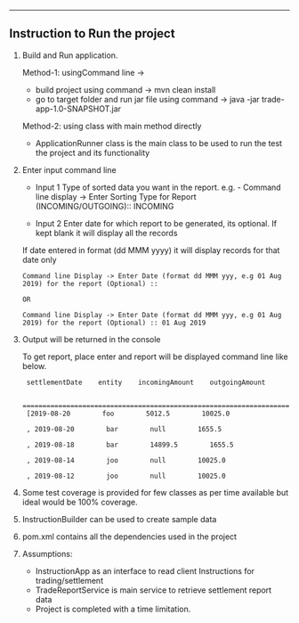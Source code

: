 ------------------------------------------------------------------------------
Instruction to Run the project
------------------------------------------------------------------------------
1. Build and Run application.

   Method-1: usingCommand line ->
    - build project using command -> mvn clean install
    - go to target folder and run jar file using command -> java -jar trade-app-1.0-SNAPSHOT.jar

   Method-2: using class with main method directly
   - ApplicationRunner class is the main class to be used to run the test the project and its functionality

2. Enter input command line

   - Input 1 Type of sorted data you want in the report. e.g. -
        Command line display -> Enter Sorting Type for Report (INCOMING/OUTGOING):: INCOMING

   - Input 2 Enter date for which report to be generated, its optional. If kept blank it will display all the records
    
    If date entered in format (dd MMM yyyy) it will display records for that date only
       
       Command line Display -> Enter Date (format dd MMM yyy, e.g 01 Aug 2019) for the report (Optional) ::
       
       OR
       
       Command line Display -> Enter Date (format dd MMM yyy, e.g 01 Aug 2019) for the report (Optional) :: 01 Aug 2019

3. Output will be returned in the console

    To get report, place enter and report will be displayed command line like below.

        settlementDate    entity    incomingAmount    outgoingAmount
        
        ============================================================================
        [2019-08-20        foo        5012.5        10025.0
        
        , 2019-08-20        bar        null        1655.5
        
        , 2019-08-18        bar        14899.5        1655.5
        
        , 2019-08-14        joo        null        10025.0
        
        , 2019-08-12        joo        null        10025.0

4. Some test coverage is provided for few classes as per time available but ideal would be 100% coverage.

5. InstructionBuilder can be used to create sample data

6. pom.xml contains all the dependencies used in the project

7. Assumptions:
    - InstructionApp as an interface to read client Instructions for trading/settlement
    - TradeReportService is main service to retrieve settlement report data
    - Project is completed with a time limitation.
